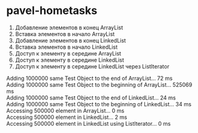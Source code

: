 # pavel-hometasks

1. Добавление элементов в конец ArrayList  
1. Вставка элементов в начало ArrayList  
1. Добавление элементов в конец LinkedList  
1. Вставка элементов в начало LinkedList  
1. Доступ к элементу в середине ArrayList  
1. Доступ к элементу в середине LinkedList
1. Доступ к элементу в середине LinkedList через ListIterator

Adding 1000000 same Test Object to the end of ArrayList...
72 ms  
Adding 1000000 same Test Object to the beginning of ArrayList...
525069 ms  
Adding 1000000 same Test Object to the end of LinkedList...
24 ms  
Adding 1000000 same Test Object to the beginning of LinkedList...
34 ms  
Accessing 500000 element in ArrayList...
0 ms  
Accessing 500000 element in LinkedList...
2 ms  
Accessing 500000 element in LinkedList using ListIterator...
0 ms  
